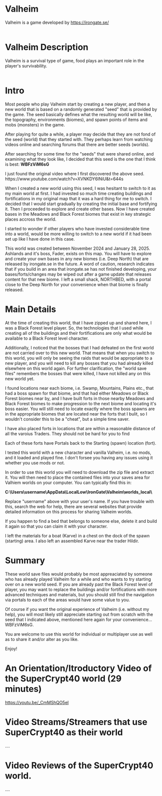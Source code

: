 # Valheim
Valheim is a game developed by https://irongate.se/<br/>
<br/>
# Valheim Description
Valheim is a survival type of game, food plays an important role in the player's survivability.<br/>
<br/>
# Intro
<p>Most people who play Valheim start by creating a new player, and then a new world that is based on a
randomly generated "seed" that is provided by the game. The seed basically defines what the resulting world
will be like, the topography, environments (biomes), and spawn points of items and mobs (monsters) in the game.
</p>
<p>After playing for quite a while, a player may decide that they are not fond of the seed (world) that they started
with. They perhaps learn from watching videos online and searching forums that there are better seeds (worlds).
</p>
<p>After searching for some time for the "seeds" that were shared online, and examining what they look like, I decided
that this seed is the one that I think is best: <b>WBFzViM6sG</b>
</p>
<p>
I just found the original video where I first discovered the above seed. 
https://www.youtube.com/watch?v=XVNKDY6lNiU&t=644s
</p>
<p>When I created a new world using this seed, I was hesitant to switch to it as my main world at first. I had invested so much
time creating buildings and fortifications in my original map that it was a hard thing for me to switch.
I decided that I would start gradually by creating the initial base and fortifying it. Then I proceeded to explore and
create other bases. Now I have created bases in the Meadows and Black Forest biomes that exist in key strategic places
accross the world.
</p>
<p>I started to wonder if other players who have invested considerable time into a world, would be more willing to switch to
a new world if it had been set up like I have done in this case.
</p>
<p>This world was created between November 2024 and January 28, 2025. Ashlands and it's boss, Fader, exists on this map. You
will have to explore and create your own bases in any new biomes (i.e. Deep North) that are released by irongate.se in the
future. A word of caution, research indicates that if you build in an area that irongate.se has not finished developing, your
bases/forts/changes may be wiped out after a game update that releases content for that new biome. I left a small shack,
NORTHBED, with a portal close to the Deep North for your convenience when that biome is finally released.
</p>

# Main Details
<p>At the time of creating this world, that I have zipped up and shared here, I was a Black Forest level player. So, the
technologies that I used while creating all of the buildings and their fortifications are only what would be available to
a Black Forest level character.
</p>
<p>Additionally, I noticed that the bosses that I had defeated on the first world are not carried over to this new world.
That means that when you switch to this world, you will only be seeing the raids that would be appropriate to a new
player, and you will need to kill any bosses that you had already killed elsewhere on this world again.
For further clarification, the "world save files" remembers the bosses that were killed, I have not killed any on this new world yet.
</p>
<p>I found locations near each biome, i.e. Swamp, Mountains, Plains etc., that had a boss spawn for that biome, and that had
either Meadows or Black Forest biomes near by, and I have built forts in those nearby Meadows and Black Forest biomes to
make progression to the next biome and locating it's boss easier. You will still need to locate exactly where the boss spawns
are in the appropriate biomes that are located near the forts that I bulit, so I wouldn't consider this to be a "cheat", but
a simple time saver.
</p>
<p>I have also placed forts in locations that are within a reasonable distance of all the varoius Traders.
They should not be hard for you to find
</p>
<p>Each of these forts have Portals back to the Starting (spawn) location (fort).
</p>
<p>I tested this world with a new character and vanilla Valheim, i.e. no mods, and it loaded and played fine.
I don't forsee you having any issues using it whether you use mods or not.
</p>
<p>In order to use this world you will need to download the zip file and extract it. You will then need to place the contained
files into your saves area for Valhiem worlds on your computer. You can typically find this in:</p>
<p><b>C:\Users\username\AppData\LocalLow\IronGate\Valheim\worlds_local\ </b>
</p>
<p>Replace "username" above with your user's name. If you have trouble with this, search the web for help, there are
several websites that provide detailed information on this process for sharing Valheim worlds.
</p>
<p>If you happen to find a bed that belongs to someone else, delete it and build it again so that you can claim it with
your character.
</p>
<p>I left the materials for a boat (Karve) in a chest on the dock of the spawn (starting) area. I also left an assembled Karve near the 
trader Hildir.
</p>

# Summary
<p>These world save files would probably be most appreaciated by someone who has already played Valheim for a while and who
wants to try starting over on a new world seed. If you are already past the Black Forest level of player, you may
want to replace the buildings and/or fortifications with more advanced techniques and materials, but you should still find
the navigation via portals to each of the areas would have some value to you.
</p>
<p>Of course if you want the original experience of Valheim (i.e. without my help), you will most likely still appreciate
starting out from scratch with the seed that I indicated above, mentioned here again for your convenience... WBFzViM6sG.
</p>
<p>You are welcome to use this world for individual or multiplayer use as well as to share it and/or alter as you like.
</p>
<p>Enjoy!
</p>

# An Orientation/Itroductory Video of the SuperCrypt40 world (29 minutes)
https://youtu.be/_CmMShQO5eI

# Video Streams/Streamers that use SuperCrypt40 as their world
....

# Video Reviews of the SuperCrypt40 world.
....














